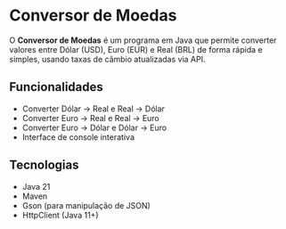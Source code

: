 # Conversor de Moedas

O **Conversor de Moedas** é um programa em Java que permite converter valores entre Dólar (USD), Euro (EUR) e Real (BRL) de forma rápida e simples, usando taxas de câmbio atualizadas via API.

## Funcionalidades

- Converter Dólar → Real e Real → Dólar  
- Converter Euro → Real e Real → Euro  
- Converter Euro → Dólar e Dólar → Euro  
- Interface de console interativa  

## Tecnologias

- Java 21  
- Maven  
- Gson (para manipulação de JSON)  
- HttpClient (Java 11+)  
